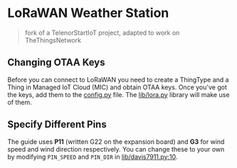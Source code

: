 # LoRaWAN Weather Station

> fork of a TelenorStartIoT project, adapted to work on TheThingsNetwork

## Changing OTAA Keys

Before you can connect to LoRaWAN you need to create a ThingType and a Thing in Managed IoT Cloud (MIC) and obtain OTAA keys. Once you've got the keys, add them to the [config.py](https://github.com/TelenorStartIoT/lorawan-weather-station/blob/master/config.py) file. The [lib/lora.py](https://github.com/TelenorStartIoT/lorawan-weather-station/blob/master/lib/lora.py) library will make use of them.

## Specify Different Pins

The guide uses **P11** (written G22 on the expansion board) and **G3** for wind speed and wind direction respectively.
You can change these to your own by modifying `PIN_SPEED` and `PIN_DIR` in [lib/davis7911.py:10](https://github.com/TelenorStartIoT/lorawan-weather-station/blob/master/lib/davis7911.py#L10).
